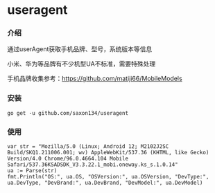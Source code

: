 # useragent

### 介绍

通过userAgent获取手机品牌、型号，系统版本等信息

小米、华为等品牌有不少机型UA不标准，需要特殊处理

手机品牌收集参考：https://github.com/matiji66/MobileModels


### 安装
```
go get -u github.com/saxon134/useragent
```

### 使用

```
var str = "Mozilla/5.0 (Linux; Android 12; M2102J2SC Build/SKQ1.211006.001; wv) AppleWebKit/537.36 (KHTML, like Gecko) Version/4.0 Chrome/96.0.4664.104 Mobile Safari/537.36KSADSDK_V3.3.22.1_mobi.oneway.ks_s.1.0.14"
ua := Parse(str)
fmt.Println("OS:", ua.OS, "OSVersion:", ua.OSVersion, "DevType:", ua.DevType, "DevBrand:", ua.DevBrand, "DevModel:", ua.DevModel)

```
